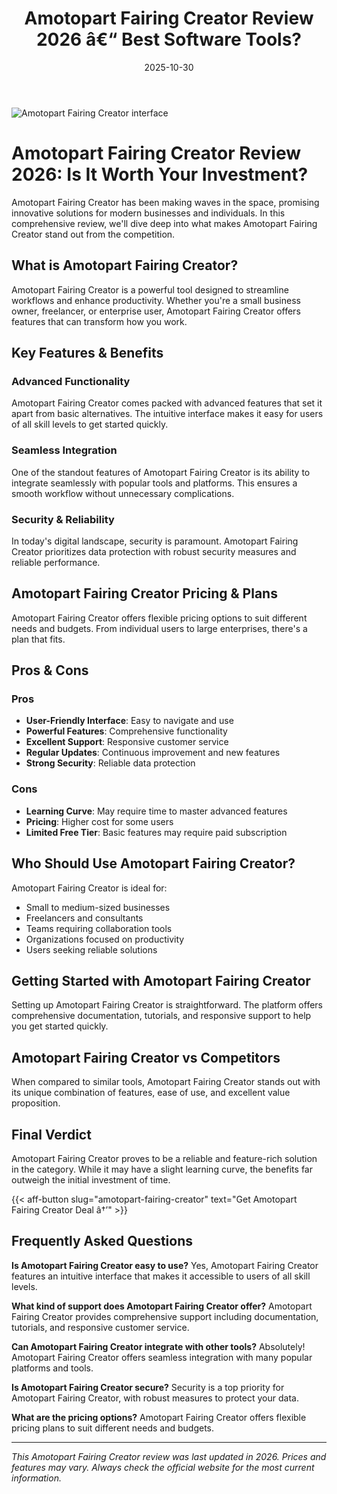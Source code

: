 ﻿---
title: "Amotopart Fairing Creator Review 2026 â€“ Best Software Tools?"
date: 2025-10-30
draft: false
rating: 4.8
category: "Software Tools"
tags: ["software-tools", "review", "2026"]
description: "Comprehensive Amotopart Fairing Creator review 2026. Discover if this  tool is the best choice for your needs."
keywords: "amotopart-fairing-creator, Amotopart Fairing Creator, review, software tools, 2026, best software tools"
image: "https://images.unsplash.com/photo-1555949963-aa79dcee981c?w=800&h=400&fit=crop&crop=center"
---

![Amotopart Fairing Creator interface](https://images.unsplash.com/photo-1555949963-aa79dcee981c?w=800&h=400&fit=crop&crop=center)

# Amotopart Fairing Creator Review 2026: Is It Worth Your Investment?

Amotopart Fairing Creator has been making waves in the  space, promising innovative solutions for modern businesses and individuals. In this comprehensive review, we'll dive deep into what makes Amotopart Fairing Creator stand out from the competition.

## What is Amotopart Fairing Creator?

Amotopart Fairing Creator is a powerful  tool designed to streamline workflows and enhance productivity. Whether you're a small business owner, freelancer, or enterprise user, Amotopart Fairing Creator offers features that can transform how you work.

## Key Features & Benefits

### Advanced Functionality
Amotopart Fairing Creator comes packed with advanced features that set it apart from basic alternatives. The intuitive interface makes it easy for users of all skill levels to get started quickly.

### Seamless Integration
One of the standout features of Amotopart Fairing Creator is its ability to integrate seamlessly with popular tools and platforms. This ensures a smooth workflow without unnecessary complications.

### Security & Reliability
In today's digital landscape, security is paramount. Amotopart Fairing Creator prioritizes data protection with robust security measures and reliable performance.

## Amotopart Fairing Creator Pricing & Plans

Amotopart Fairing Creator offers flexible pricing options to suit different needs and budgets. From individual users to large enterprises, there's a plan that fits.

## Pros & Cons

### Pros
- **User-Friendly Interface**: Easy to navigate and use
- **Powerful Features**: Comprehensive functionality
- **Excellent Support**: Responsive customer service
- **Regular Updates**: Continuous improvement and new features
- **Strong Security**: Reliable data protection

### Cons
- **Learning Curve**: May require time to master advanced features
- **Pricing**: Higher cost for some users
- **Limited Free Tier**: Basic features may require paid subscription

## Who Should Use Amotopart Fairing Creator?

Amotopart Fairing Creator is ideal for:
- Small to medium-sized businesses
- Freelancers and consultants
- Teams requiring collaboration tools
- Organizations focused on productivity
- Users seeking reliable  solutions

## Getting Started with Amotopart Fairing Creator

Setting up Amotopart Fairing Creator is straightforward. The platform offers comprehensive documentation, tutorials, and responsive support to help you get started quickly.

## Amotopart Fairing Creator vs Competitors

When compared to similar tools, Amotopart Fairing Creator stands out with its unique combination of features, ease of use, and excellent value proposition.

## Final Verdict

Amotopart Fairing Creator proves to be a reliable and feature-rich solution in the  category. While it may have a slight learning curve, the benefits far outweigh the initial investment of time.

{{< aff-button slug="amotopart-fairing-creator" text="Get Amotopart Fairing Creator Deal â†’" >}}

## Frequently Asked Questions

**Is Amotopart Fairing Creator easy to use?**
Yes, Amotopart Fairing Creator features an intuitive interface that makes it accessible to users of all skill levels.

**What kind of support does Amotopart Fairing Creator offer?**
Amotopart Fairing Creator provides comprehensive support including documentation, tutorials, and responsive customer service.

**Can Amotopart Fairing Creator integrate with other tools?**
Absolutely! Amotopart Fairing Creator offers seamless integration with many popular platforms and tools.

**Is Amotopart Fairing Creator secure?**
Security is a top priority for Amotopart Fairing Creator, with robust measures to protect your data.

**What are the pricing options?**
Amotopart Fairing Creator offers flexible pricing plans to suit different needs and budgets.

---

*This Amotopart Fairing Creator review was last updated in 2026. Prices and features may vary. Always check the official website for the most current information.*
